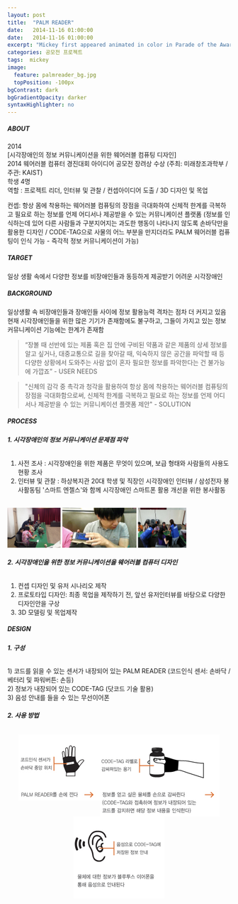 ```yaml
---
layout: post
title:  "PALM READER"
date:   2014-11-16 01:00:00
date:   2014-11-16 01:00:00
excerpt: "Mickey first appeared animated in color in Parade of the Award Nominees in 1932, however the film strip was..."
categories: 공모전 프로젝트
tags:  mickey
image:
  feature: palmreader_bg.jpg
  topPosition: -100px
bgContrast: dark
bgGradientOpacity: darker
syntaxHighlighter: no
---
```


<h5><span> ABOUT </span> </h5>

2014 <br/>
[시각장애인의 정보 커뮤니케이션을 위한 웨어러블 컴퓨팅 디자인] <br/>
2014 웨어러블 컴퓨터 경진대회 아이디어 공모전 장려상 수상 (주최: 미래창조과학부 / 주관: KAIST)<br/>
학생 4명 <br/>
역할 : 프로젝트 리더, 인터뷰 및 관찰 / 컨셉아이디어 도출 / 3D 디자인 및 목업 <br/>

컨셉: 항상 몸에 착용하는 웨어러블 컴퓨팅의 장점을 극대화하여 신체적 한계를 극복하고 필요로 하는 정보를 언제 어디서나 제공받을 수 있는 커뮤니케이션 플랫폼 (정보를 인식하는데 있어 다른 사람들과 구분지어지는 과도한 행동이 나타나지 않도록 손바닥만을 활용한 디자인 / CODE-TAG으로 사물의 어느 부분을 만지더라도 PALM 웨어러블 컴퓨팅이 인식 가능 - 즉각적 정보 커뮤니케이션이 가능) <br/>

<h5><span> TARGET </span></h5>
일상 생활 속에서 다양한 정보를 비장애인들과 동등하게 제공받기 어려운 시각장애인

<h5><span> BACKGROUND </span> </h5>

일상생활 속 비장애인들과 장애인들 사이에 정보 활용능력 격차는 점차 더 커지고 있음 <br/>
현재 시각장애인들을 위한 많은 기기가 존재함에도 불구하고, 그들이 가지고 있는 정보커뮤니케이션 기능에는 한계가 존재함 <br/> 

<blockquote class="smallQuote">“장볼 때 선반에 있는 제품 혹은 집 안에 구비된 약품과 같은 제품의 상세 정보를 알고 싶거나, 대중교통으로 길을 찾아갈 때, 익숙하지 않은 공간을 파악할 때 등 다양한 상황에서 도와주는 사람 없이 혼자 필요한 정보를 파악한다는 건 불가능에 가깝죠” - USER NEEDS</blockquote>

<blockquote class="smallQuote"> "신체의 감각 중 촉각과 청각을 활용하여 항상 몸에 착용하는 웨어러블 컴퓨팅의 장점을 극대화함으로써, 신체적 한계를 극복하고 필요로 하는 정보를 언제 어디서나 제공받을 수 있는 커뮤니케이션 플랫폼 제안" - SOLUTION </blockquote>

<h5> <span> PROCESS </span> </h5>

<h6><strong> 1. 시각장애인의 정보 커뮤니케이션 문제점 파악  </strong></h6> 

1) 사전 조사 : 시각장애인을 위한 제품은 무엇이 있으며, 보급 형태와 사람들의 사용도 현황 조사 <br/>
2) 인터뷰 및 관찰 : 하상복지관 20대 학생 및 직장인 시각장애인 인터뷰 / 삼성전자 봉사활동팀 '스마트 엔젤스'와 함께 시각장애인 스마트폰 활용 개선을 위한 봉사활동<br/>
<br/>
<img src="../assets/images/posts/palmreader_process1.jpg" alt= "palmreader_process1" style="max-width:405px; max-height: 100px; width: 100%; height: 100%">

<h6> <strong>2. 시각장애인을 위한 정보 커뮤니케이션을 웨어러블 컴퓨터 디자인 </strong></h6> 

1) 컨셉 디자인 및 유저 시나리오 제작<br/>
2) 프로토타입 디자인: 최종 목업을 제작하기 전, 앞선 유저인터뷰를 바탕으로 다양한 디자인안을 구상 <br/>
3) 3D 모델링 및 목업제작 <br/>

<h5> <span> DESIGN </span> </h5>

<h6> <strong>1. 구성 </strong></h6> 
1) 코드를 읽을 수 있는 센서가 내장되어 있는 PALM READER (코드인식 센서: 손바닥 / 베터리 및 파워버튼: 손등) <br/>
2) 정보가 내장되어 있는 CODE-TAG (닷코드 기술 활용) <br/>
3) 음성 안내를 들을 수 있는 무선이어폰 <br/>

<h6> <strong>2. 사용 방법 </strong></h6> 
<center> <img src="../assets/images/posts/palmreader_design1.jpg" align="top" alt= "palmreader_design1" style="max-width: 184px; max-height: 185px; width:100%; height: 100%"><img src="../assets/images/posts/palmreader_design2.jpg" align="top" alt= "palmreader_design2" style="max-width: 270px; max-height: 185px; width:100%; height: 100%"><img src="../assets/images/posts/palmreader_design3.jpg" align="top" alt= "palmreader_design3" style="max-width: 206px; max-height: 185px; width:100%; height: 100%"></center>